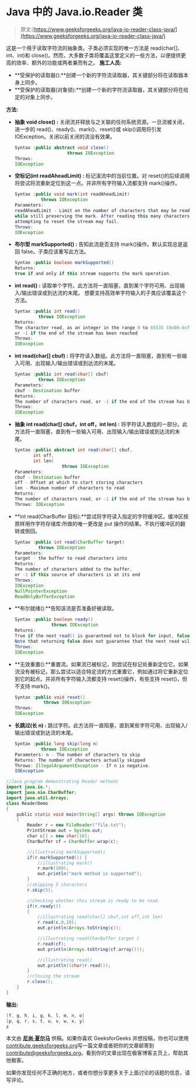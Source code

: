 # Java 中的 Java.io.Reader 类

> 原文:[https://www.geeksforgeeks.org/java-io-reader-class-java/](https://www.geeksforgeeks.org/java-io-reader-class-java/)

这是一个用于读取字符流的抽象类。子类必须实现的唯一方法是 read(char[]、int、int)和 close()。然而，大多数子类将覆盖这里定义的一些方法，以便提供更高的效率、额外的功能或两者兼而有之。
**施工人员:**

*   **受保护的读取器():**创建一个新的字符流读取器，其关键部分将在读取器本身上同步。
*   **受保护的读取器(对象锁):**创建一个新的字符流读取器，其关键部分将在给定的对象上同步。

**方法:**

*   **抽象 void close() :** 关闭流并释放与之关联的任何系统资源。一旦流被关闭，进一步的 read()、ready()、mark()、reset()或 skip()调用将引发 IOException。关闭以前关闭的流没有效果。

    ```java
    Syntax :public abstract void close()
                        throws IOException
    Throws:
    IOException 
    ```

*   **空标记(int readAheadLimit) :** 标记溪流中的当前位置。对 reset()的后续调用将尝试将流重新定位到这一点。并非所有字符输入流都支持 mark()操作。

    ```java
    Syntax :public void mark(int readAheadLimit)
              throws IOException
    Parameters:
    readAheadLimit - Limit on the number of characters that may be read
    while still preserving the mark. After reading this many characters, 
    attempting to reset the stream may fail.
    Throws:
    IOException 
    ```

*   **布尔型 markSupported() :** 告知此流是否支持 mark()操作。默认实现总是返回 false。子类应该重写此方法。

    ```java
    Syntax :public boolean markSupported()
    Returns:
    true if and only if this stream supports the mark operation.
    ```

*   **int read() :** 读取单个字符。此方法将一直阻塞，直到某个字符可用、出现输入/输出错误或到达流的末尾。
    想要支持高效单字符输入的子类应该覆盖这个方法。

    ```java
    Syntax :public int read()
             throws IOException
    Returns:
    The character read, as an integer in the range 0 to 65535 (0x00-0xffff), 
    or -1 if the end of the stream has been reached
    Throws:
    IOException 
    ```

*   **int read(char[] cbuf) :** 将字符读入数组。此方法将一直阻塞，直到有一些输入可用、出现输入/输出错误或到达流的末尾。

    ```java
    Syntax :public int read(char[] cbuf)
             throws IOException
    Parameters:
    cbuf - Destination buffer
    Returns:
    The number of characters read, or -1 if the end of the stream has been reached
    Throws:
    IOException 
    ```

*   **抽象 int read(char[] cbuf，int off，int len) :** 将字符读入数组的一部分。此方法将一直阻塞，直到有一些输入可用、出现输入/输出错误或到达流的末尾。

    ```java
    Syntax :public abstract int read(char[] cbuf,
           int off,
           int len)
                      throws IOException
    Parameters:
    cbuf - Destination buffer
    off - Offset at which to start storing characters
    len - Maximum number of characters to read
    Returns:
    The number of characters read, or -1 if the end of the stream has been reached
    Throws: IOException 
    ```

*   **int read(CharBuffer 目标):**尝试将字符读入指定的字符缓冲区。缓冲区按原样用作字符存储库:所做的唯一更改是 put 操作的结果。不执行缓冲区的翻转或倒回。

    ```java
    Syntax :public int read(CharBuffer target)
             throws IOException
    Parameters:
    target - the buffer to read characters into
    Returns:
    The number of characters added to the buffer, 
    or -1 if this source of characters is at its end
    Throws:
    IOException 
    NullPointerException
    ReadOnlyBufferException
    ```

*   **布尔就绪():**告知该流是否准备好被读取。

    ```java
    Syntax :public boolean ready()
                  throws IOException
    Returns:
    True if the next read() is guaranteed not to block for input, false otherwise. 
    Note that returning false does not guarantee that the next read will block.
    Throws:
    IOException 
    ```

*   **无效重置():**重置流。如果流已被标记，则尝试在标记处重新定位它。如果流没有被标记，那么尝试以适合特定流的方式重置它，例如通过将它重新定位到它的起点。并非所有字符输入流都支持 reset()操作，有些支持 reset()，但不支持 mark()。

    ```java
    Syntax :public void reset()
               throws IOException
    Throws:
    IOException
    ```

*   **长跳过(长 n) :** 跳过字符。此方法将一直阻塞，直到某些字符可用、出现输入/输出错误或到达流的末尾。

    ```java
    Syntax :public long skip(long n)
              throws IOException
    Parameters: n - The number of characters to skip
    Returns: The number of characters actually skipped
    Throws: IllegalArgumentException - If n is negative.
    IOException
    ```

```java
//Java program demonstrating Reader methods
import java.io.*;
import java.nio.CharBuffer;
import java.util.Arrays;
class ReaderDemo
{
    public static void main(String[] args) throws IOException
    {
        Reader r = new FileReader("file.txt");
        PrintStream out = System.out;
        char c[] = new char[10];
        CharBuffer cf = CharBuffer.wrap(c);

        //illustrating markSupported()
        if(r.markSupported()) {
            //illustrating mark()
            r.mark(100);
            out.println("mark method is supported");
        }
        //skipping 5 characters
        r.skip(5);

        //checking whether this stream is ready to be read.
        if(r.ready()) 
        {
            //illustrating read(char[] cbuf,int off,int len)
            r.read(c,0,10);
            out.println(Arrays.toString(c));

            //illustrating read(CharBuffer target )
            r.read(cf);
            out.println(Arrays.toString(cf.array()));

            //illustrating read()
            out.println((char)r.read());
        }
        //closing the stream
        r.close();
    }
}
```

**输出:**

```java
[f, g, h, i, g, k, l, m, n, o]
[p, q, r, s, t, u, v, w, x, y]
z

```

本文由 **[尼尚·夏尔马](https://www.facebook.com/ChippingEye2766)** 供稿。如果你喜欢 GeeksforGeeks 并想投稿，你也可以使用[contribute.geeksforgeeks.org](http://www.contribute.geeksforgeeks.org)写一篇文章或者把你的文章邮寄到 contribute@geeksforgeeks.org。看到你的文章出现在极客博客主页上，帮助其他极客。

如果你发现任何不正确的地方，或者你想分享更多关于上面讨论的话题的信息，请写评论。